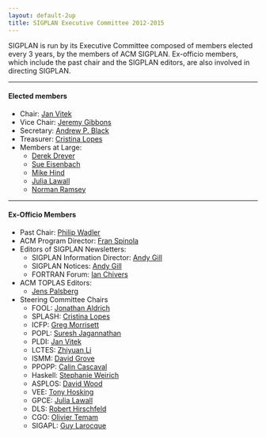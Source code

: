 ```yaml
---
layout: default-2up
title: SIGPLAN Executive Committee 2012-2015
---
```


SIGPLAN is run by its Executive Committee composed of members elected
every 3 years, by the members of ACM SIGPLAN.  Ex-officio members,
which include the past chair and the SIGPLAN editors, are also
involved in directing SIGPLAN.

----

#### Elected members
-   Chair: [Jan Vitek](http://www.cs.purdue.edu/homes/jv/)
-   Vice Chair: [Jeremy Gibbons](http://www.cs.ox.ac.uk/jeremy.gibbons/)
-   Secretary: [Andrew P. Black](http://web.cecs.pdx.edu/~black/)
-   Treasurer:
    [Cristina Lopes](http://www.ics.uci.edu/~lopes/)
-   Members at Large:
     - [Derek Dreyer](http://www.mpi-sws.org/~dreyer/)
     - [Sue Eisenbach](http://www-dse.doc.ic.ac.uk/cgi-bin/moin.cgi/sue)
     - [Mike Hind](http://researcher.watson.ibm.com/researcher/view.php?person=us-hindm)
     - [Julia Lawall](http://pagesperso-systeme.lip6.fr/Julia.Lawall/)
     - [Norman Ramsey](http://www.cs.tufts.edu/~nr/)

----

#### Ex-Officio Members
-   Past Chair:
     [Philip Wadler](http://homepages.inf.ed.ac.uk/wadler/)
-   ACM Program Director:
    [Fran Spinola](mailto:spinola@hq.acm.org)
-   Editors of SIGPLAN Newsletters:
    -   SIGPLAN Information Director: [Andy Gill](mailto:infodir_sigplan@acm.org?subject=SIGPLAN%20Web%20Pages)
    -   SIGPLAN Notices: [Andy Gill](http://www.ittc.ku.edu/csdl/fpg/Users/AndyGill)
    -   FORTRAN Forum: [Ian Chivers](mailto:ian.chivers@chiversandbryan.co.uk)
-   ACM TOPLAS Editors:
    -   [Jens Palsberg](http://www.cs.ucla.edu/~palsberg/)
-   Steering Committee Chairs
    - FOOL:   [Jonathan Aldrich](http://www.cs.cmu.edu/~aldrich)
    - SPLASH: [Cristina Lopes](http://www.ics.uci.edu/~lopes)
    - ICFP:   [Greg Morrisett](http://www.eecs.harvard.edu/~greg/)
    - POPL:   [Suresh Jagannathan](mailto:suresh@cs.purdue.edu)
    - PLDI:   [Jan Vitek](mailto:jv@cs.purdue.edu)
    - LCTES:  [Zhiyuan Li](mailto:li@cs.purdue.edu)
    - ISMM:   [David Grove](mailto:groved@us.ibm.com)
    - PPOPP:  [Calin Cascaval](mailto:cascaval@acm.org)
    - Haskell: [Stephanie Weirich](mailto:sweirich@cis.upenn.edu)
    - ASPLOS:  [David Wood](mailto:david@cs.wisc.edu)
    - VEE:     [Tony Hosking](mailto:hosking@cs.purdue.edu)
    - GPCE:   [Julia Lawall](mailto:julia@diku.dk)
    - DLS:    [Robert Hirschfeld](mailto:robert.hirschfeld@hpi.uni-potsdam.de)
    - CGO:    [Olivier Temam](http://pages.saclay.inria.fr/olivier.temam/)
    - SIGAPL: [Guy Larocque](mailto:Guy.LaRocque@RNCan-NRCan.gc.ca)
